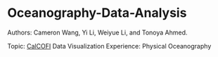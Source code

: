 # Oceanography-Data-Analysis

Authors: Cameron Wang, Yi Li, Weiyue Li, and Tonoya Ahmed.

Topic: [CalCOFI](https://calcofi.org/) Data Visualization Experience: Physical Oceanography
